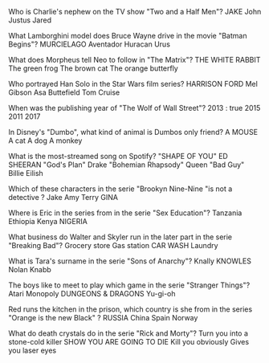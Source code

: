 Who is Charlie's nephew on the TV show "Two and a Half Men"? 
JAKE 
John
Justus
Jared

What Lamborghini model does Bruce Wayne drive in the movie "Batman Begins"?
MURCIELAGO
Aventador
Huracan
Urus

What does Morpheus tell Neo to follow in "The Matrix"?
THE WHITE RABBIT
The green frog
The brown cat
The orange butterfly

Who portrayed Han Solo in the Star Wars film series?
HARRISON FORD
Mel Gibson
Asa Buttefield
Tom Cruise

When was the publishing year of "The Wolf of Wall Street"?
2013 : true
2015
2011
2017

In Disney's "Dumbo", what kind of animal is Dumbos only friend?
A MOUSE
A cat
A dog
A monkey

What is the most-streamed song on Spotify?
"SHAPE OF YOU"  ED SHEERAN
"God's Plan"	Drake
"Bohemian Rhapsody"	Queen
"Bad Guy"	Billie Eilish

Which of these characters in the serie "Brookyn Nine-Nine "is not a detective ?
Jake
Amy
Terry
GINA

Where is Eric in the series from in the serie "Sex Education"?
Tanzania
Ethiopia
Kenya
NIGERIA

What business do Walter and Skyler run in the later part in the serie "Breaking Bad"?
Grocery store
Gas station
CAR WASH 
Laundry


What is Tara's surname in the serie "Sons of Anarchy"?
Knally 
KNOWLES
Nolan
Knabb

The boys like to meet to play which game in the serie "Stranger Things"?
Atari
Monopoly
DUNGEONS & DRAGONS
Yu-gi-oh

 Red runs the kitchen in the prison, which country is she from in the series "Orange is the new Black" ?
 RUSSIA
 China 
 Spain
 Norway

 
What do death crystals do in the serie "Rick and Morty"?
Turn you into a stone-cold killer
SHOW YOU ARE GOING TO DIE
Kill you obviously
Gives you laser eyes 
